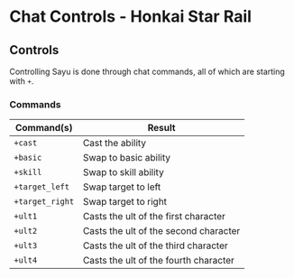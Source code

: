 # Chat Controls - Honkai Star Rail

## Controls

Controlling Sayu is done through chat commands,
all of which are starting with `+`.

### Commands

| Command(s)      | Result                                |
|-----------------|---------------------------------------|
| `+cast`         | Cast the ability                      |
| `+basic`        | Swap to basic ability                 |
| `+skill`        | Swap to skill ability                 |
| `+target_left`  | Swap target to left                   |
| `+target_right` | Swap target to right                  |
| `+ult1`         | Casts the ult of the first character  |
| `+ult2`         | Casts the ult of the second character |
| `+ult3`         | Casts the ult of the third character  |
| `+ult4`         | Casts the ult of the fourth character |
